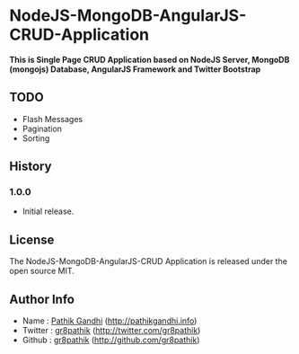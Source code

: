NodeJS-MongoDB-AngularJS-CRUD-Application
=========================================

**This is Single Page CRUD Application based on NodeJS Server, MongoDB (mongojs) Database, AngularJS Framework and Twitter Bootstrap**

## TODO
* Flash Messages
* Pagination
* Sorting

## History

### 1.0.0
* Initial release.

## License
The NodeJS-MongoDB-AngularJS-CRUD Application is released under the open source MIT.

## Author Info
* Name : [Pathik Gandhi](http://pathikgandhi.info) (http://pathikgandhi.info)
* Twitter : [gr8pathik](http://twitter.com/gr8pathik) (http://twitter.com/gr8pathik)
* Github : [gr8pathik](http://github.com/gr8pathik) (http://github.com/gr8pathik)
